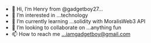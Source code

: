 - 👋 Hi, I’m Henry from @gadgetboy27...
- 👀 I’m interested in ...technology
- 🌱 I’m currently learning ...solidity with MoralisWeb3 API
- 💞️ I’m looking to collaborate on ...anything fun
- 📫 How to reach me ...iamgadgetboy@gmail.com

<!---
gadgetboy27/gadgetboy27 is a ✨ special ✨ repository because its `README.md` (this file) appears on your GitHub profile.
You can click the Preview link to take a look at your changes.
--->
